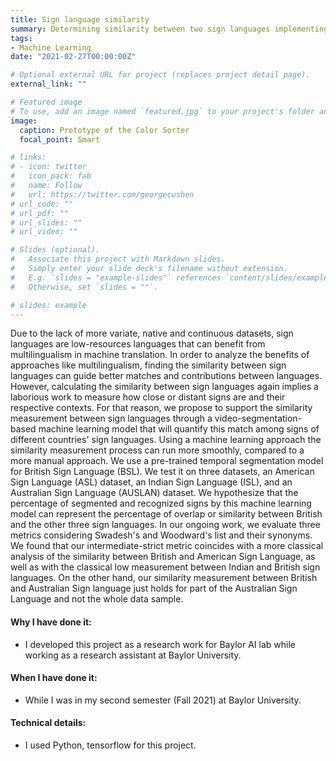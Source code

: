 ```yaml
---
title: Sign language similarity
summary: Determining similarity between two sign languages implementing temporal convolutional network.
tags:
- Machine Learning
date: "2021-02-27T00:00:00Z"

# Optional external URL for project (replaces project detail page).
external_link: ""

# Featured image
# To use, add an image named `featured.jpg` to your project's folder and keep this below section for caption. However, caption is optional. 
image:
  caption: Prototype of the Color Sorter
  focal_point: Smart

# links:
# - icon: twitter
#   icon_pack: fab
#   name: Follow
#   url: https://twitter.com/georgecushen
# url_code: ""
# url_pdf: ""
# url_slides: ""
# url_video: ""

# Slides (optional).
#   Associate this project with Markdown slides.
#   Simply enter your slide deck's filename without extension.
#   E.g. `slides = "example-slides"` references `content/slides/example-slides.md`.
#   Otherwise, set `slides = ""`.

# slides: example
---
```


Due to the lack of more variate, native and continuous datasets, sign languages are low-resources languages that can benefit from multilingualism in machine translation. In order to analyze the benefits of approaches like multilingualism, finding the similarity between sign languages can guide better matches and contributions between languages. However, calculating the similarity between sign languages again implies a laborious work to measure how close or distant signs are and their respective contexts. For that reason, we propose to support the similarity measurement between sign languages through a video-segmentation-based machine learning model that will quantify this match among signs of different countries' sign languages. Using a machine learning approach the similarity measurement process can run more smoothly, compared to a more manual approach. We use a pre-trained temporal segmentation model for British Sign Language (BSL). We test it on three datasets, an American Sign Language (ASL) dataset, an Indian Sign Language (ISL), and an Australian Sign Language (AUSLAN) dataset. We hypothesize that the percentage of segmented and recognized signs by this machine learning model can represent the percentage of overlap or similarity between British and the other three sign languages. In our ongoing work, we evaluate three metrics considering Swadesh's and Woodward's list and their synonyms. We found that our intermediate-strict metric coincides with a more classical analysis of the similarity between British and American Sign Language, as well as with the classical low measurement between Indian and British sign languages. On the other hand, our similarity measurement between British and Australian Sign language just holds for part of the Australian Sign Language and not the whole data sample.

#### Why I have done it:
- I developed this project as a research work for Baylor AI lab while working as a research assistant at Baylor University. 

#### When I have done it: 
- While I was in my second semester (Fall 2021) at Baylor University.

#### Technical details: 
- I used Python, tensorflow for this project.
